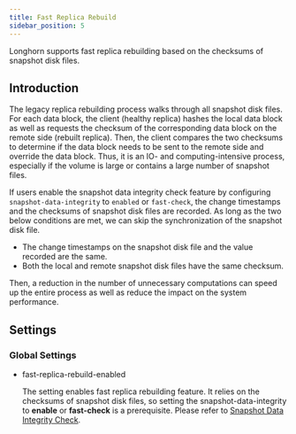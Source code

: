 ```yaml
---
title: Fast Replica Rebuild
sidebar_position: 5
---
```


Longhorn supports fast replica rebuilding based on the checksums of snapshot disk files.

## Introduction

The legacy replica rebuilding process walks through all snapshot disk files. For each data block, the client (healthy replica) hashes the local data block as well as requests the checksum of the corresponding data block on the remote side (rebuilt replica). Then, the client compares the two checksums to determine if the data block needs to be sent to the remote side and override the data block. Thus, it is an IO- and computing-intensive process, especially if the volume is large or contains a large number of snapshot files.

If users enable the snapshot data integrity check feature by configuring `snapshot-data-integrity` to `enabled` or `fast-check`, the change timestamps and the checksums of snapshot disk files are recorded. As long as the two below conditions are met, we can skip the synchronization of the snapshot disk file. 
- The change timestamps on the snapshot disk file and the value recorded are the same.
- Both the local and remote snapshot disk files have the same checksum.

Then, a reduction in the number of unnecessary computations can speed up the entire process as well as reduce the impact on the system performance.

## Settings
### Global Settings
- fast-replica-rebuild-enabled <br/>

    The setting enables fast replica rebuilding feature. It relies on the checksums of snapshot disk files, so setting the snapshot-data-integrity to **enable** or **fast-check** is a prerequisite. Please refer to [Snapshot Data Integrity Check](../../data-integrity/snapshot-data-integrity-check).

